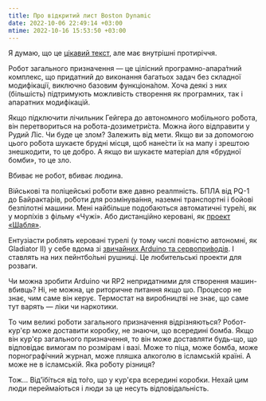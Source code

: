 ```yaml
---
title: Про відкритий лист Boston Dynamic
date: 2022-10-06 22:49:14 +03:00
mtime: 2022-10-16 15:53:50 +03:00
---
```


Я думаю, що це [цікавий текст][1], але має внутрішні протиріччя.

Робот загального призначення — це цілісний програмно-апара́тний комплекс, що придатний до виконання багатьох задач без складної модифікації, виключно базовим функціона́лом. Хоча деякі з них (більшість) підтримують можливість створення як програмних, так і апаратних модифікацій.

Якщо підключити лічильник Гейгера до автономного мобільного ро́бота, він перетвориться на ро́бота-дозиметри́ста. Можна його відправити у Рудий Ліс. Чи буде це злом? Залежить від мети. Якщо ви за допомогою цього ро́бота шукаєте брудні місця, щоб нане́сти їх на мапу і зрештою знешкодити, то це добро. А якщо ви шукаєте матеріал для «брудної бомби», то це зло.

Вбиває не робот, вбиває людина.

Військові та поліцейські ро́боти вже давно реалmність. БПЛА від PQ-1 до Байракта́рів, ро́боти для розмінува́ння, наземні транспортні і бойові безпілотні машини. Мені найбільше подобаються автоматичні туре́лі, як у морпі́хів з фільму «Чужі». Або дистанційно керовані, як [проект «Шабля»][2].

Ентузіасти роблять керовані турелі (у тому числі повністю автономні, як Gladiator II) у себе вдома зі [звичайних Arduino та сервопри́водів][3]. І ставлять на них пейнтбо́льні рушниці. Це любительські проекти для розваги.

Чи можна зробити Arduino чи RP2 непридатними для створення машин-вбивць? Ні, не можна, це риторичне питання якщо шо. Процесор не знає, чим саме він керує. Термостат на виробництві не знає, що саме тут варять — ліки чи наркотики.

То чим великі ро́боти загального призначення відрізняються? Робот-кур'єр може доставити коробку, не знаючи, що всередині бомба. Якщо він кур'єр загального призначення, то він може доставляти будь-що, що відповідає вимогам по розмірам і вазі. Може то піца, може бомба, може порнографі́чний журнал, може пляшка алкоголю в ісламській країні. А може не в ісламській. Яка ро́боту різниця?

Тож… Від'їбі́ться від то́го, що у кур'єра всередині коробки. Нехай цим люди перейма́ються і люди за це несуть відповідальність.

[1]: https://www.bostondynamics.com/open-letter-opposing-weaponization-general-purpose-robots
[2]: https://www.peoplesproject.com/bojovij-modul-shablya/
[3]: https://www.instructables.com/Autonomous-Paintball-Sentry-Gun/
